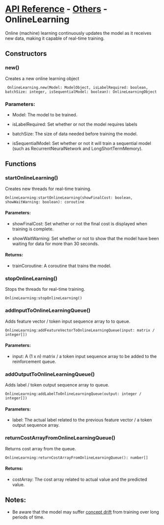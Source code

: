 # [API Reference](../../API.md) - [Others](../Others.md) - OnlineLearning

Online (machine) learning continuously updates the model as it receives new data, making it capable of real-time training.

## Constructors

### new()

Creates a new online learning object

```
 OnlineLearning.new(Model: ModelObject, isLabelRequired: boolean, batchSize: integer, isSequentialModel: boolean): OnlineLearningObject
```

### Parameters:

* Model: The model to be trained.

* isLabelRequired: Set whether or not the model requires labels

* batchSize: The size of data needed before training the model.

* isSequentialModel: Set whether or not it will train a sequential model (such as RecurrentNeuralNetwork and LongShortTermMemory).

## Functions

### startOnlineLearning()

Creates new threads for real-time training.

```
OnlineLearning:startOnlineLearning(showFinalCost: boolean, showWaitWarning: boolean): coroutine
```

#### Parameters:

* showFinalCost: Set whether or not the final cost is displayed when training is complete.

* showWaitWarning: Set whether or not to show that the model have been waiting for data for more than 30 seconds.

#### Returns:

* trainCoroutine: A coroutine that trains the model.

### stopOnlineLearning()

Stops the threads for real-time training.

```
OnlineLearning:stopOnlineLearning()
```

### addInputToOnlineLearningQueue()

Adds feature vector / token input sequence array to to queue.

```
OnlineLearning:addFeatureVectorToOnlineLearningQueue(input: matrix / integer[])
```

#### Parameters:

* input: A (1 x n) matrix / a token input sequence array to be added to the reinforcement queue.

### addOutputToOnlineLearningQueue()

Adds label / token output sequence array  to queue.

```
OnlineLearning:addLabelToOnlineLearningQueue(output: integer / integer[])
```

#### Parameters:

* label: The actual label related to the previous feature vector / a token output sequence array.  

### returnCostArrayFromOnlineLearningQueue()

Returns cost array from the queue.

```
OnlineLearning:returnCostArrayFromOnlineLearningQueue(): number[]
```

#### Returns:

* costArray: The cost array related to actual value and the predicted value.

## Notes:

* Be aware that the model may suffer [concept drift](https://machinelearningmastery.com/gentle-introduction-concept-drift-machine-learning/) from training over long periods of time.
